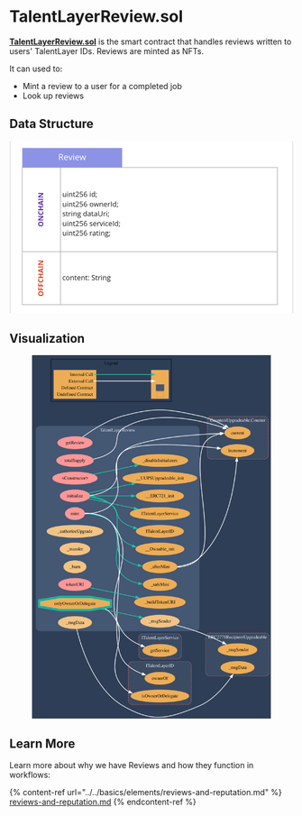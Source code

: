# TalentLayerReview.sol

[**TalentLayerReview.sol**](https://github.com/TalentLayer/talentlayer-id-contracts) is the smart contract that handles reviews written to users' TalentLayer IDs. Reviews are minted as NFTs.

It can used to:

* Mint a review to a user for a completed job
* Look up reviews

## Data Structure

![](<../../.gitbook/assets/image (6).png>)

## Visualization

<figure><img src="../../.gitbook/assets/review.svg" alt=""><figcaption></figcaption></figure>

## Learn More

Learn more about why we have Reviews and how they function in workflows:&#x20;

{% content-ref url="../../basics/elements/reviews-and-reputation.md" %}
[reviews-and-reputation.md](../../basics/elements/reviews-and-reputation.md)
{% endcontent-ref %}
